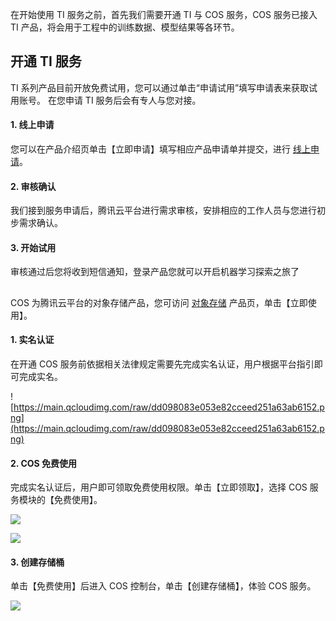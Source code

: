 在开始使用 TI 服务之前，首先我们需要开通 TI 与 COS 服务，COS 服务已接入 TI 产品，将会用于工程中的训练数据、模型结果等各环节。

## 开通 TI 服务

TI 系列产品目前开放免费试用，您可以通过单击“申请试用”填写申请表来获取试用账号。
在您申请 TI 服务后会有专人与您对接。



#### 1. 线上申请

您可以在产品介绍页单击【立即申请】填写相应产品申请单并提交，进行 [线上申请](https://cloud.tencent.com/act/apply/TI)。

#### 2. 审核确认

我们接到服务申请后，腾讯云平台进行需求审核，安排相应的工作人员与您进行初步需求确认。

#### 3. 开始试用

审核通过后您将收到短信通知，登录产品您就可以开启机器学习探索之旅了 

## 

COS 为腾讯云平台的对象存储产品，您可访问 [对象存储](https://cloud.tencent.com/product/cos) 产品页，单击【立即使用】。

#### 1. 实名认证

在开通 COS 服务前依据相关法律规定需要先完成实名认证，用户根据平台指引即可完成实名。

   ![https://main.qcloudimg.com/raw/dd098083e053e82cceed251a63ab6152.png](https://main.qcloudimg.com/raw/dd098083e053e82cceed251a63ab6152.png)

#### 2. COS 免费使用

完成实名认证后，用户即可领取免费使用权限。单击【立即领取】，选择 COS 服务模块的【免费使用】。

   ![](https://main.qcloudimg.com/raw/3f9e811a4f65bdeb0213a43dd35203ac.png)

   ![](https://main.qcloudimg.com/raw/10a3b89d3396a47962089f22abfc8683.png)

#### 3. 创建存储桶

 单击【免费使用】后进入 COS 控制台，单击【创建存储桶】，体验 COS 服务。

   ![](https://main.qcloudimg.com/raw/0eeab4cf3ee230dbd21ffb22efa0e01b.png)








